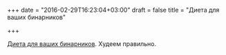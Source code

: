 +++
date = "2016-02-29T16:23:04+03:00"
draft = false
title = "Диета для ваших бинарников"

+++

<p><a href="http://bit.ly/1Qin20e">Диета для ваших бинарников</a>. Худеем правильно.</p>

